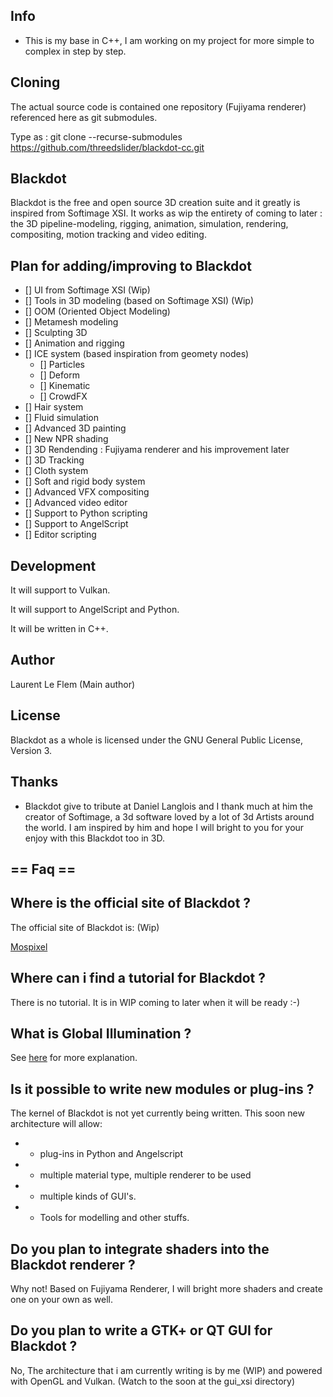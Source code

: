 Info
------------
- This is my base in C++, I am working on my project for more simple to complex in step by step. 

Cloning
-------------
The actual source code is contained one repository (Fujiyama renderer) referenced here as git submodules.

Type as : git clone --recurse-submodules https://github.com/threedslider/blackdot-cc.git

Blackdot
-------------

Blackdot is the free and open source 3D creation suite and it greatly is inspired from Softimage XSI.
It works as wip the entirety of coming to later : the 3D pipeline-modeling, rigging, animation, simulation,
rendering, compositing, motion tracking and video editing.


Plan for adding/improving to Blackdot
-------------

- [] UI from Softimage XSI (Wip)
- [] Tools in 3D modeling (based on Softimage XSI) (Wip)
- [] OOM (Oriented Object Modeling)
- [] Metamesh modeling
- [] Sculpting 3D
- [] Animation and rigging
- [] ICE system (based inspiration from geomety nodes)
	- [] Particles
	- [] Deform
	- [] Kinematic
	- [] CrowdFX
- [] Hair system
- [] Fluid simulation
- [] Advanced 3D painting
- [] New NPR shading
- [] 3D Rendending : Fujiyama renderer and his improvement later
- [] 3D Tracking
- [] Cloth system
- [] Soft and rigid body system
- [] Advanced VFX compositing
- [] Advanced video editor 
- [] Support to Python scripting
- [] Support to AngelScript
- [] Editor scripting


Development
-------------

It will support to Vulkan.

It will support to AngelScript and Python.

It will be written in C++.


Author
-------------

Laurent Le Flem (Main author)


License
-------------

Blackdot as a whole is licensed under the GNU General Public License, Version 3.


Thanks
-------------

- Blackdot give to tribute at Daniel Langlois and I thank much at him the creator of Softimage, a 3d software loved by a lot of 3d Artists around the world. 
I am inspired by him and hope I will bright to you for your enjoy with this Blackdot too in 3D.



== Faq ==
-------------


Where is the official site of Blackdot ?
-------------

  The official site of Blackdot is: (Wip)

  [Mospixel](https://www.mospixel.com)



Where can i find a tutorial for Blackdot ?
-------------

  There is no tutorial. It is in WIP coming to later when it will be ready :-)


What is Global Illumination ?
-------------

See [here](https://en.wikipedia.org/wiki/Global_illumination) for more explanation.


Is it possible to write new modules or plug-ins ?
-------------

  The kernel of Blackdot is not yet currently being written. This soon new
  architecture will allow:
  -  + plug-ins in Python and Angelscript
  -  + multiple material type, multiple renderer to be used
  -  + multiple kinds of GUI's.
  -  + Tools for modelling and other stuffs.


Do you plan to integrate shaders into the Blackdot renderer ?
-------------

  Why not! Based on Fujiyama Renderer, I will bright more shaders and create one on your own as well.


Do you plan to write a GTK+ or QT GUI for Blackdot ?
----------------------------------------------------------------------------

  No, The architecture that i am currently writing is by me (WIP) and powered with OpenGL and Vulkan.
   (Watch to the soon at the gui_xsi directory)



